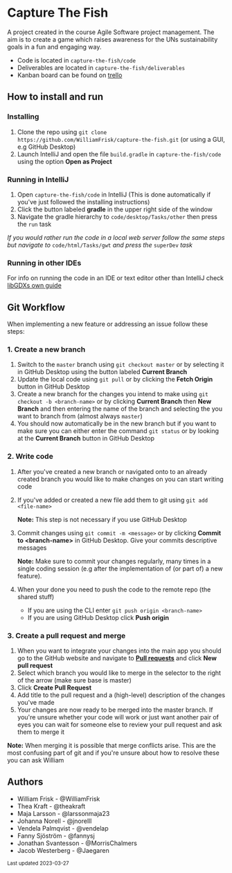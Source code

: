# Capture The Fish

A project created in the course Agile Software project management.
The aim is to create a game which raises awareness for the UNs sustainability goals in a fun and engaging way.

- Code is located in `capture-the-fish/code`
- Deliverables are located in `capture-the-fish/deliverables`
- Kanban board can be found on [trello](https://trello.com/b/x1DcQ0eq)

## How to install and run

### Installing

1. Clone the repo using `git clone https://github.com/WilliamFrisk/capture-the-fish.git` (or using a GUI, e.g GitHub Desktop)
2. Launch IntelliJ and open the file `build.gradle` in `capture-the-fish/code` using the option **Open as Project**

### Running in IntelliJ

1. Open `capture-the-fish/code` in IntelliJ (This is done automatically if you've just followed the installing instructions)
2. Click the button labeled **gradle** in the upper right side of the window
3. Navigate the gradle hierarchy to `code/desktop/Tasks/other` then press the `run` task

_If you would rather run the code in a local web server follow the same steps but navigate to_
`code/html/Tasks/gwt` _and press the_ `superDev` _task_

### Running in other IDEs

For info on running the code in an IDE or text editor other than IntelliJ check [libGDXs own guide](https://libgdx.com/wiki/start/import-and-running)

## Git Workflow

When implementing a new feature or addressing an issue follow these steps:

### 1. Create a new branch

1. Switch to the `master` branch using `git checkout master` or by selecting it in GitHub Desktop using the
   button labeled **Current Branch**
2. Update the local code using `git pull` or by clicking the **Fetch Origin** button in GitHub Desktop
3. Create a new branch for the changes you intend to make using `git checkout -b <branch-name>` or by clicking **Current Branch** then
   **New Branch** and then entering the name of the branch and selecting the you want to branch from (almost always `master`)
4. You should now automatically be in the new branch but if you want to make sure you can either enter the command `git status` or
   by looking at the **Current Branch** button in GitHub Desktop

### 2. Write code

1. After you've created a new branch or navigated onto to an already created branch you would like to make changes on you can start writing code
2. If you've added or created a new file add them to git using `git add <file-name>`

   **Note:** This step is not necessary if you use GitHub Desktop

3. Commit changes using `git commit -m <message>` or by clicking **Commit to \<branch-name\>** in GitHub Desktop. Give your commits descriptive messages

   **Note:** Make sure to commit your changes regularly, many times in a single coding session (e.g after the implementation of (or part of) a new
   feature).

4. When your done you need to push the code to the remote repo (the shared stuff)
   - If you are using the CLI enter `git push origin <branch-name>`
   - If you are using GitHub Desktop click **Push origin**

### 3. Create a pull request and merge

1. When you want to integrate your changes into the main app you should go to the GitHub website and navigate to **[Pull requests](https://github.com/WilliamFrisk/capture-the-fish/pulls)**
   and click **New pull request**
2. Select which branch you would like to merge in the selector to the right of the arrow (make sure base is master)
3. Click **Create Pull Request**
4. Add title to the pull request and a (high-level) description of the changes you've made
5. Your changes are now ready to be merged into the master branch. If you're unsure whether your code will work or just want another pair of eyes
   you can wait for someone else to review your pull request and ask them to merge it

**Note:** When merging it is possible that merge conflicts arise. This are the most confusing part of git and if you're unsure about how to
resolve these you can ask William

## Authors

- William Frisk - @WilliamFrisk
- Thea Kraft - @theakraft
- Maja Larsson - @larssonmaja23
- Johanna Norell - @jnorelll
- Vendela Palmqvist - @vendelap
- Fanny Sjöström - @fannysj
- Jonathan Svantesson - @MorrisChalmers
- Jacob Westerberg - @Jaegaren

<sub>Last updated 2023-03-27</sub>
